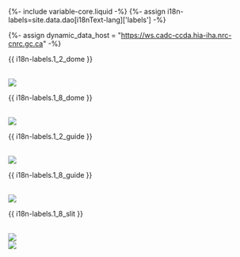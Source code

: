 {%- include variable-core.liquid -%}
{%- assign i18n-labels=site.data.dao[i18nText-lang]['labels'] -%}

{%- assign dynamic_data_host = "https://ws.cadc-ccda.hia-iha.nrc-cnrc.gc.ca" -%}

<div class="col-md-12">
	<div id="dao_stats" class="col-sm-12 panel panel-default"></div>
	<div class="col-sm-12 panel panel-default">
		<div class="col-sm-6 panel-body brdr-rght">
			<p class="h3">{{ i18n-labels.1_2_dome }}</p><br />
			<a href="{{ dynamic_data_host }}/files/vault/DAO/Monitoring/domecam_48.jpg" class="ui-link"><img class="img-responsive" src="{{ dynamic_data_host }}/files/vault/DAO/Monitoring/domecam_48.jpg"></a>
		</div>
		<div class="col-sm-6 panel-body brdr-lft">
			<p class="h3">{{ i18n-labels.1_8_dome }}</p><br />
			<a href="{{ dynamic_data_host }}/files/vault/DAO/Monitoring/domecam_72.jpg" class="ui-link"><img class="img-responsive" src="{{ dynamic_data_host }}/files/vault/DAO/Monitoring/domecam_72.jpg"></a>
		</div>
	</div>
	<div class="col-sm-12 panel panel-default">
		<div class="col-sm-4 panel-body brdr-rght">
			<p class="h4">{{ i18n-labels.1_2_guide }}</p><br />
			<a href="{{ dynamic_data_host }}/files/vault/DAO/Monitoring/guider_12.jpg" class="ui-link"><img class="img-responsive" src="{{ dynamic_data_host }}/files/vault/DAO/Monitoring/guider_12.jpg"></a>
		</div>
		<div class="col-sm-4 panel-body brdr-rght brdr-lft">
			<p class="h4">{{ i18n-labels.1_8_guide }}</p><br />
			<a href="{{ dynamic_data_host }}/files/vault/DAO/Monitoring/guider_18.jpg" class="ui-link"><img class="img-responsive" src="{{ dynamic_data_host }}/files/vault/DAO/Monitoring/guider_18.jpg"></a>
		</div>
		<div class="col-sm-4 panel-body brdr-lft">
			<p class="h4">{{ i18n-labels.1_8_slit }}</p><br />
			<a href="{{ dynamic_data_host }}/files/vault/DAO/Monitoring/slit_18.jpg" class="ui-link"><img class="img-responsive" src="{{ dynamic_data_host }}/files/vault/DAO/Monitoring/slit_18.jpg"></a>
		</div>
	</div>
	<div class="col-sm-12 panel panel-default">
		<div class="panel-body">
			<a href="{{ dynamic_data_host }}/files/vault/DAO/Monitoring/ccdTemps.png" class="ui-link"><img class="img-responsive" src="{{ dynamic_data_host }}/files/vault/DAO/Monitoring/ccdTemps.png"></a>
		</div>
	</div>
</div>